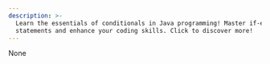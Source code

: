 ```yaml
---
description: >-
  Learn the essentials of conditionals in Java programming! Master if-else
  statements and enhance your coding skills. Click to discover more!
---
```

None